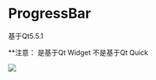 # ProgressBar

基于Qt5.5.1

**注意： 是基于Qt Widget 不是基于Qt Quick

[![](https://github.com/fengleyl/progressbar/blob/master/images/ProgressBar.png )]()

